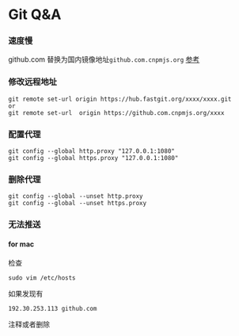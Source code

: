 # Git Q&A
### 速度慢
github.com 替换为国内镜像地址`github.com.cnpmjs.org`
[参考](https://www.zhihu.com/question/27159393/answer/1117219745)

### 修改远程地址
```shell
git remote set-url origin https://hub.fastgit.org/xxxx/xxxx.git
or
git remote set-url  origin https://github.com.cnpmjs.org/xxxx
```

### 配置代理
```shell
git config --global http.proxy "127.0.0.1:1080"
git config --global https.proxy "127.0.0.1:1080"
```

### 删除代理
```shell
git config --global --unset http.proxy
git config --global --unset https.proxy
```

### 无法推送
#### for mac
检查
```shell
sudo vim /etc/hosts
```
如果发现有
```shell
192.30.253.113 github.com
```
注释或者删除